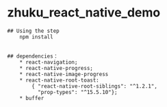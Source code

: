 # zhuku_react_native_demo
    
    ## Using the step
        npm install


    ## dependencies：
        * react-navigation;
        * react-native-progress;
        * react-native-image-progress
        * react-native-root-toast:
            { "react-native-root-siblings": "^1.2.1",
              "prop-types": "^15.5.10"};    
        * buffer                           
        